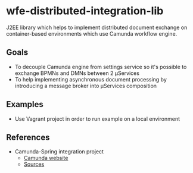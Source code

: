 # wfe-distributed-integration-lib
J2EE library which helps to implement distributed document exchange on container-based environments which use Camunda workflow engine.

## Goals
 * To decouple Camunda engine from settings service so it's possible to exchange BPMNs and DMNs between 2 μServices
 * To help implementing asynchronous document processing by introducing a message broker into μServices composition
 
## Examples
 * Use Vagrant project in order to run example on a local environment
 
## References
 * Camunda-Spring integration project
    * [Camunda website](https://docs.camunda.org/manual/7.9/user-guide/spring-framework-integration/)
    * [Sources](https://github.com/camunda/camunda-bpm-platform/tree/master/engine-spring)
